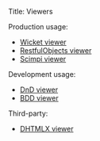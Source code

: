 Title: Viewers

Production usage:

- [Wicket viewer](wicket/about.html)
- [RestfulObjects viewer](restfulobjects/about.html)
- [Scimpi viewer](scimpi/about.html)

Development usage:

- [DnD viewer](dnd/about.html)
- [BDD viewer](bdd/about.html)

Third-party:

- [DHTMLX viewer](dhtmlx/about.html)
